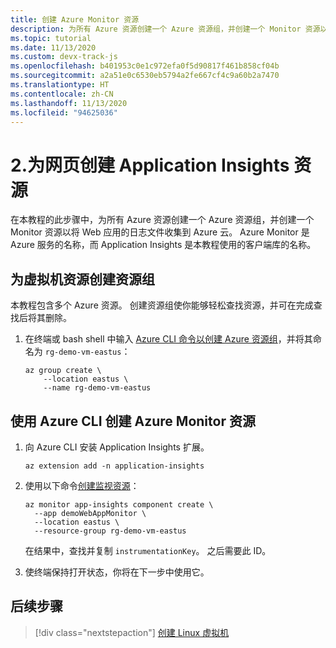 ```yaml
---
title: 创建 Azure Monitor 资源
description: 为所有 Azure 资源创建一个 Azure 资源组，并创建一个 Monitor 资源以将 Web 应用的日志文件收集到 Azure 云。 Azure Monitor 是 Azure 服务的名称，而 Application Insights 是本教程使用的客户端库的名称。
ms.topic: tutorial
ms.date: 11/13/2020
ms.custom: devx-track-js
ms.openlocfilehash: b401953c0e1c972efa0f5d90817f461b858cf04b
ms.sourcegitcommit: a2a51e0c6530eb5794a2fe667cf4c9a60b2a7470
ms.translationtype: HT
ms.contentlocale: zh-CN
ms.lasthandoff: 11/13/2020
ms.locfileid: "94625036"
---
```

# <a name="2-create-application-insights-resource-for-web-pages"></a>2.为网页创建 Application Insights 资源

在本教程的此步骤中，为所有 Azure 资源创建一个 Azure 资源组，并创建一个 Monitor 资源以将 Web 应用的日志文件收集到 Azure 云。 Azure Monitor 是 Azure 服务的名称，而 Application Insights 是本教程使用的客户端库的名称。 

## <a name="create-a-resource-group-for-your-virtual-machine-resources"></a>为虚拟机资源创建资源组

本教程包含多个 Azure 资源。 创建资源组使你能够轻松查找资源，并可在完成查找后将其删除。

1. 在终端或 bash shell 中输入 [Azure CLI 命令以创建 Azure 资源组](/cli/azure/group?view=azure-cli-latest#az_group_create)，并将其命名为 `rg-demo-vm-eastus`：

    ```azurecli
    az group create \
        --location eastus \
        --name rg-demo-vm-eastus 
    ```

## <a name="create-azure-monitor-resource-with-azure-cli"></a>使用 Azure CLI 创建 Azure Monitor 资源

1. 向 Azure CLI 安装 Application Insights 扩展。

    ```azurecli
    az extension add -n application-insights
    ```

1. 使用以下命令[创建监视资源](/cli/azure/ext/application-insights/monitor/app-insights/component?view=azure-cli-latest#ext_application_insights_az_monitor_app_insights_component_create)：


    ```azurecli
    az monitor app-insights component create \
      --app demoWebAppMonitor \
      --location eastus \
      --resource-group rg-demo-vm-eastus
    ```

    在结果中，查找并复制 `instrumentationKey`。 之后需要此 ID。 

1. 使终端保持打开状态，你将在下一步中使用它。

## <a name="next-step"></a>后续步骤

> [!div class="nextstepaction"]
> [创建 Linux 虚拟机](create-linux-virtual-machine-azure-cli.md) 
